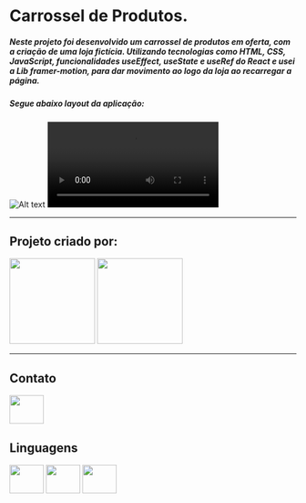 # Carrossel de Produtos.

##### Neste projeto foi desenvolvido um carrossel de produtos em oferta, com a criação de uma loja fictícia. Utilizando tecnologias como HTML, CSS, JavaScript, funcionalidades useEffect, useState e useRef do React e usei a Lib framer-motion, para dar movimento ao logo da loja ao recarregar a página.

##### Segue abaixo layout da aplicação:

![Alt text](promo-tenis/public/static/Images/LayoutfixoCarrossel1.jpg)
<video src="promo-tenis/public/static/Images/VideoCarrossel.mp4" controls title="VideoCarrossel.mp4"></video>

---

## Projeto criado por:

<div>
<img height="150em" src="https://github-readme-stats.vercel.app/api?username=FabianaLino&show_icons=true&theme=radical">

<img height="150em" src="https://github-readme-stats.vercel.app/api/top-langs/?username=FabianaLino&compact_progress=true">
</div>

---

## Contato

<a href="https://www.linkedin.com/in/fabiana-lino/">

<img src="https://cdn.jsdelivr.net/gh/devicons/devicon/icons/linkedin/linkedin-original.svg" align="center" height="50" width="60">
</a>

## Linguagens

<div>
<img src="https://cdn.jsdelivr.net/gh/devicons/devicon/icons/css3/css3-original.svg" align="center" height="50" width="60">

<img src="https://cdn.jsdelivr.net/gh/devicons/devicon/icons/html5/html5-original.svg" align="center" height="50" width="60">

<img src="https://cdn.jsdelivr.net/gh/devicons/devicon/icons/javascript/javascript-original.svg" align="center" height="50" width="60">
</div>


